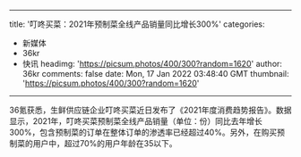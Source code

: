 
---
title: '叮咚买菜：2021年预制菜全线产品销量同比增长300%'
categories: 
 - 新媒体
 - 36kr
 - 快讯
headimg: 'https://picsum.photos/400/300?random=1620'
author: 36kr
comments: false
date: Mon, 17 Jan 2022 03:48:40 GMT
thumbnail: 'https://picsum.photos/400/300?random=1620'
---

<div>   
36氪获悉，生鲜供应链企业叮咚买菜近日发布了《2021年度消费趋势报告》。数据显示，2021年，叮咚买菜预制菜全线产品销量（单位：份）同比去年增长300%，包含预制菜的订单在整体订单的渗透率已经超过40%。另外，在购买预制菜的用户中，超过70%的用户年龄在35以下。  
</div>
            